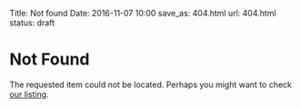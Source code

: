 Title: Not found
Date: 2016-11-07 10:00
save_as: 404.html
url: 404.html
status: draft

# Not Found

The requested item could not be located. Perhaps you might want to check [our listing](/).
